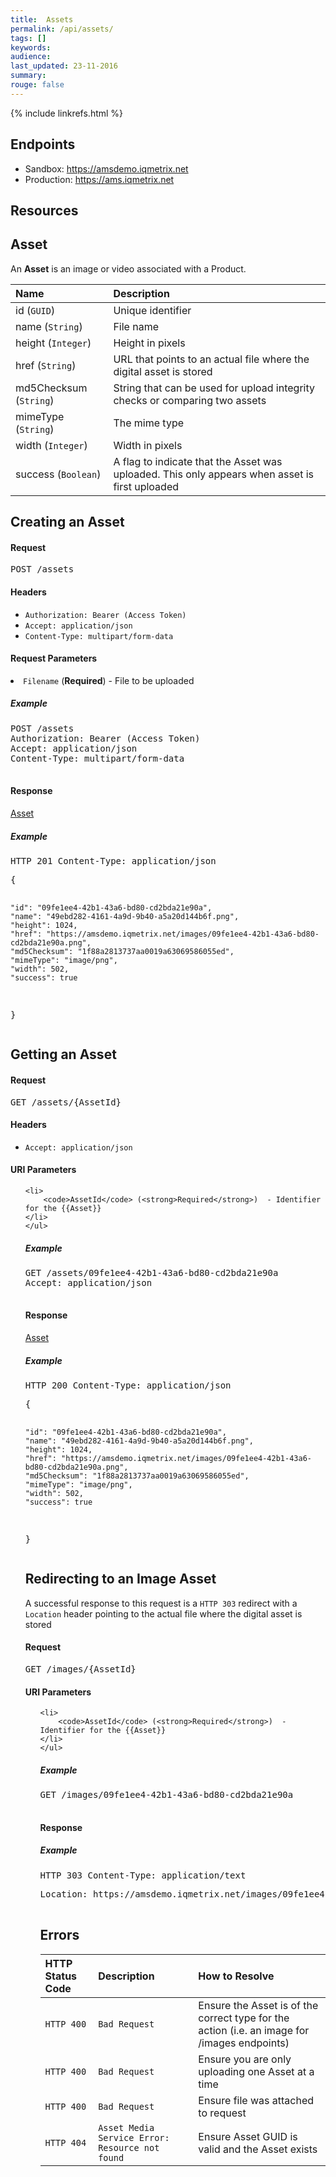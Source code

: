 ```yaml
---
title:  Assets
permalink: /api/assets/
tags: []
keywords: 
audience: 
last_updated: 23-11-2016
summary: 
rouge: false
---
```

{% include linkrefs.html %}



## Endpoints

* Sandbox: <a href="https://amsdemo.iqmetrix.net">https://amsdemo.iqmetrix.net</a>
* Production: <a href="https://ams.iqmetrix.net">https://ams.iqmetrix.net</a>

## Resources

## Asset

An **Asset** is an image or video associated with a Product.

| Name | Description |
|:-----|:------------|
| id (`GUID`) | Unique identifier | 
| name (`String`) | File name | 
| height (`Integer`) | Height in pixels | 
| href (`String`) | URL that points to an actual file where the digital asset is stored | 
| md5Checksum (`String`) | String that can be used for upload integrity checks or comparing two assets | 
| mimeType (`String`) | The mime type | 
| width (`Integer`) | Width in pixels | 
| success (`Boolean`) | A flag to indicate that the Asset was uploaded. This only appears when asset is first uploaded | 






<h2 id='creating-an-asset' class='clickable-header top-level-header'>Creating an Asset</h2>



<h4>Request</h4>

<pre>
POST /assets
</pre>


<h4>Headers</h4>
<ul><li><code>Authorization: Bearer (Access Token)</code></li><li><code>Accept: application/json</code></li><li><code>Content-Type: multipart/form-data</code></li></ul>






<h4>Request Parameters</h4>

<li><code>Filename</code> (<strong>Required</strong>) - File to be uploaded</li>


<h5>Example</h5>

<pre>
POST /assets
Authorization: Bearer (Access Token)
Accept: application/json
Content-Type: multipart/form-data

</pre>

<h4>Response</h4>


 <a href='#asset'>Asset</a>

<h5>Example</h5>

<pre>
HTTP 201 Content-Type: application/json
</pre><pre>{
    "id": "09fe1ee4-42b1-43a6-bd80-cd2bda21e90a",
    "name": "49ebd282-4161-4a9d-9b40-a5a20d144b6f.png",
    "height": 1024,
    "href": "https://amsdemo.iqmetrix.net/images/09fe1ee4-42b1-43a6-bd80-cd2bda21e90a.png",
    "md5Checksum": "1f88a2813737aa0019a63069586055ed",
    "mimeType": "image/png",
    "width": 502,
    "success": true
}</pre>

<h2 id='getting-an-asset' class='clickable-header top-level-header'>Getting an Asset</h2>



<h4>Request</h4>

<pre>
GET /assets/{AssetId}
</pre>


<h4>Headers</h4>
<ul><li><code>Accept: application/json</code></li></ul>



<h4>URI Parameters</h4>
<ul>
    
    <li>
        <code>AssetId</code> (<strong>Required</strong>)  - Identifier for the {{Asset}}
    </li>
    </ul>



<h5>Example</h5>

<pre>
GET /assets/09fe1ee4-42b1-43a6-bd80-cd2bda21e90a
Accept: application/json

</pre>

<h4>Response</h4>


 <a href='#asset'>Asset</a>

<h5>Example</h5>

<pre>
HTTP 200 Content-Type: application/json
</pre><pre>{
    "id": "09fe1ee4-42b1-43a6-bd80-cd2bda21e90a",
    "name": "49ebd282-4161-4a9d-9b40-a5a20d144b6f.png",
    "height": 1024,
    "href": "https://amsdemo.iqmetrix.net/images/09fe1ee4-42b1-43a6-bd80-cd2bda21e90a.png",
    "md5Checksum": "1f88a2813737aa0019a63069586055ed",
    "mimeType": "image/png",
    "width": 502,
    "success": true
}</pre>

<h2 id='redirecting-to-an-image-asset' class='clickable-header top-level-header'>Redirecting to an Image Asset</h2>

A successful response to this request is a `HTTP 303` redirect with a `Location` header pointing to the actual file where the digital asset is stored

<h4>Request</h4>

<pre>
GET /images/{AssetId}
</pre>




<h4>URI Parameters</h4>
<ul>
    
    <li>
        <code>AssetId</code> (<strong>Required</strong>)  - Identifier for the {{Asset}}
    </li>
    </ul>



<h5>Example</h5>

<pre>
GET /images/09fe1ee4-42b1-43a6-bd80-cd2bda21e90a

</pre>

<h4>Response</h4>



<h5>Example</h5>

<pre>
HTTP 303 Content-Type: application/text
</pre><pre>Location: https://amsdemo.iqmetrix.net/images/09fe1ee4-42b1-43a6-bd80-cd2bda21e90a.png
</pre>

<h2 id="errors" class="clickable-header top-level-header">Errors</h2>

| HTTP Status Code | Description | How to Resolve |
|:-----------------|:------------|:---------------|
| `HTTP 400` | `Bad Request` | Ensure the Asset is of the correct type for the action (i.e. an image for /images endpoints) |
| `HTTP 400` | `Bad Request` | Ensure you are only uploading one Asset at a time |
| `HTTP 400` | `Bad Request` | Ensure file was attached to request |
| `HTTP 404` | `Asset Media Service Error: Resource not found` | Ensure Asset GUID is valid and the Asset exists |
